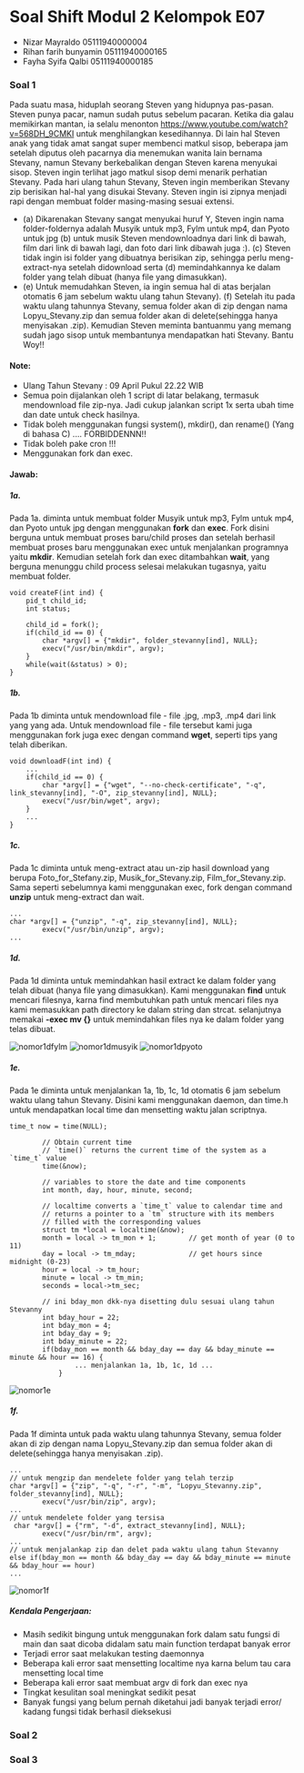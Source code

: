 # Soal Shift Modul 2 Kelompok E07

* Nizar Mayraldo	      05111940000004
* Rihan farih bunyamin	05111940000165 
* Fayha Syifa Qalbi   	05111940000185

### Soal 1
Pada suatu masa, hiduplah seorang Steven yang hidupnya pas-pasan. Steven punya pacar,
namun sudah putus sebelum pacaran. Ketika dia galau memikirkan mantan, ia selalu menonton
https://www.youtube.com/watch?v=568DH_9CMKI untuk menghilangkan kesedihannya.
Di lain hal Steven anak yang tidak amat sangat super membenci matkul sisop, beberapa jam
setelah diputus oleh pacarnya dia menemukan wanita lain bernama Stevany, namun Stevany
berkebalikan dengan Steven karena menyukai sisop. Steven ingin terlihat jago matkul sisop
demi menarik perhatian Stevany.
Pada hari ulang tahun Stevany, Steven ingin memberikan Stevany zip berisikan hal-hal yang
disukai Stevany. Steven ingin isi zipnya menjadi rapi dengan membuat folder masing-masing
sesuai extensi. 
 * (a) Dikarenakan Stevany sangat menyukai huruf Y, Steven ingin nama
folder-foldernya adalah Musyik untuk mp3, Fylm untuk mp4, dan Pyoto untuk jpg (b) untuk
musik Steven mendownloadnya dari link di bawah, film dari link di bawah lagi, dan foto dari link
dibawah juga :). (c) Steven tidak ingin isi folder yang dibuatnya berisikan zip, sehingga perlu
meng-extract-nya setelah didownload serta (d) memindahkannya ke dalam folder yang telah
dibuat (hanya file yang dimasukkan).
* (e) Untuk memudahkan Steven, ia ingin semua hal di atas berjalan otomatis 6 jam sebelum
waktu ulang tahun Stevany). (f) Setelah itu pada waktu ulang tahunnya Stevany, semua folder
akan di zip dengan nama Lopyu_Stevany.zip dan semua folder akan di delete(sehingga hanya
menyisakan .zip).
Kemudian Steven meminta bantuanmu yang memang sudah jago sisop untuk membantunya
mendapatkan hati Stevany. Bantu Woy!!

#### Note: 
* Ulang Tahun Stevany : 09 April Pukul 22.22 WIB
* Semua poin dijalankan oleh 1 script di latar belakang, termasuk mendownload file
zip-nya. Jadi cukup jalankan script 1x serta ubah time dan date untuk check hasilnya.
* Tidak boleh menggunakan fungsi system(), mkdir(), dan rename() (Yang di bahasa C)
.... FORBIDDENNN!!
* Tidak boleh pake cron !!!
* Menggunakan fork dan exec.
#### Jawab:
##### 1a.
Pada 1a. diminta untuk membuat folder  Musyik untuk mp3, Fylm untuk mp4, dan Pyoto untuk jpg dengan menggunakan __fork__ dan __exec__. Fork disini berguna untuk membuat proses baru/child proses dan setelah berhasil membuat proses baru menggunakan exec untuk menjalankan programnya yaitu __mkdir__. Kemudian setelah fork dan exec ditambahkan __wait__, yang berguna menunggu child process selesai melakukan tugasnya, yaitu membuat folder. 
```
void createF(int ind) {
    pid_t child_id;
    int status;
    
    child_id = fork();
    if(child_id == 0) {
        char *argv[] = {"mkdir", folder_stevanny[ind], NULL};
        execv("/usr/bin/mkdir", argv);
    }
    while(wait(&status) > 0); 
}
```
##### 1b.
Pada 1b diminta untuk mendownload file - file .jpg, .mp3, .mp4 dari link yang yang ada. Untuk mendownload file - file tersebut kami juga menggunakan fork juga exec dengan command __wget__, seperti tips yang telah diberikan.

```
void downloadF(int ind) {
    ...
    if(child_id == 0) {
        char *argv[] = {"wget", "--no-check-certificate", "-q", link_stevanny[ind], "-O", zip_stevanny[ind], NULL};
        execv("/usr/bin/wget", argv);
    }
    ...
}
```
##### 1c.
Pada 1c diminta untuk meng-extract atau un-zip hasil download yang berupa Foto_for_Stefany.zip, Musik_for_Stevany.zip, Film_for_Stevany.zip. Sama seperti sebelumnya kami menggunakan exec, fork dengan command __unzip__ untuk meng-extract dan wait.
```
...
char *argv[] = {"unzip", "-q", zip_stevanny[ind], NULL};
        execv("/usr/bin/unzip", argv);
...
```
##### 1d.
Pada 1d diminta untuk memindahkan hasil extract ke dalam folder yang telah dibuat (hanya file yang dimasukkan). Kami menggunakan __find__ untuk mencari filesnya, karna find membutuhkan path untuk mencari files nya kami memasukkan path directory ke dalam string dan strcat. selanjutnya memakai __-exec mv {}__ untuk memindahkan files nya ke dalam folder yang telas dibuat.

![nomor1dfylm](https://github.com/rihanfarih/soal-shift-sisop-modul-2-E07-2021/blob/main/Screenshots/fylmc.png)
![nomor1dmusyik](https://github.com/rihanfarih/soal-shift-sisop-modul-2-E07-2021/blob/main/Screenshots/musyikc.png)
![nomor1dpyoto](https://github.com/rihanfarih/soal-shift-sisop-modul-2-E07-2021/blob/main/Screenshots/pyotoc.png)

##### 1e.
Pada 1e diminta untuk menjalankan 1a, 1b, 1c, 1d otomatis 6 jam sebelum waktu ulang tahun Stevany. Disini kami menggunakan daemon, dan time.h untuk mendapatkan local time dan mensetting waktu jalan scriptnya. 
```
time_t now = time(NULL);
        
        // Obtain current time
        // `time()` returns the current time of the system as a `time_t` value
        time(&now);
        
        // variables to store the date and time components
        int month, day, hour, minute, second;
        
        // localtime converts a `time_t` value to calendar time and
        // returns a pointer to a `tm` structure with its members
        // filled with the corresponding values
        struct tm *local = localtime(&now);
        month = local -> tm_mon + 1;        // get month of year (0 to 11)
        day = local -> tm_mday;             // get hours since midnight (0-23)
        hour = local -> tm_hour;
        minute = local -> tm_min;
        seconds = local->tm_sec;

        // ini bday_mon dkk-nya disetting dulu sesuai ulang tahun Stevanny
        int bday_hour = 22;              
        int bday_mon = 4;               
        int bday_day = 9;
        int bday_minute = 22;
        if(bday_mon == month && bday_day == day && bday_minute == minute && hour == 16) {
                ... menjalankan 1a, 1b, 1c, 1d ...
            }
```
![nomor1e](https://github.com/rihanfarih/soal-shift-sisop-modul-2-E07-2021/blob/main/Screenshots/1e.png)
##### 1f.
Pada 1f diminta untuk pada waktu ulang tahunnya Stevany, semua folder akan di zip dengan nama Lopyu_Stevany.zip dan semua folder akan di delete(sehingga hanya
menyisakan .zip). 
```
...
// untuk mengzip dan mendelete folder yang telah terzip
char *argv[] = {"zip", "-q", "-r", "-m", "Lopyu_Stevanny.zip", folder_stevanny[ind], NULL};
        execv("/usr/bin/zip", argv);
...
// untuk mendelete folder yang tersisa
 char *argv[] = {"rm", "-d", extract_stevanny[ind], NULL};
        execv("/usr/bin/rm", argv);
...
// untuk menjalankap zip dan delet pada waktu ulang tahun Stevanny
else if(bday_mon == month && bday_day == day && bday_minute == minute && bday_hour == hour)
...
```
![nomor1f](https://github.com/rihanfarih/soal-shift-sisop-modul-2-E07-2021/blob/main/Screenshots/1f.png)
##### Kendala Pengerjaan:
* Masih sedikit bingung untuk menggunakan fork dalam satu fungsi di main dan saat dicoba didalam satu main function terdapat banyak error
* Terjadi error saat melakukan testing daemonnya
* Beberapa kali error saat mensetting localtime nya karna belum tau cara mensetting local time
* Beberapa kali error saat membuat argv di fork dan exec nya
* Tingkat kesulitan soal meningkat sedikit pesat 
* Banyak fungsi yang belum pernah diketahui jadi banyak terjadi error/ kadang fungsi tidak berhasil dieksekusi  
    

### Soal 2

### Soal 3

